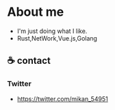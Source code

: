 About me
===

- I'm just doing what I like.
- Rust,NetWork,Vue.js,Golang

:coffee: contact
---
### Twitter
- https://twitter.com/mikan_54951

